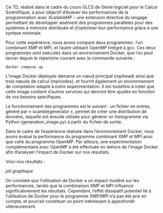 Ce TD, réalisé dans le cadre du cours GLCS de Génie logiciel pour le Calcul Scientifique, a pour objectif d’évaluer les performances de la programmation avec XcalableMP – une extension directive du langage permettant de développer aisément des programmes parallèles pour des systèmes à mémoire distribuée et d’optimiser leur performance grâce à une syntaxe minimale.

Pour cette expérience, nous avons comparé deux programmes : l’un combinant XMP et MPI, et l’autre utilisant OpenMP intégré à gcc. Ces deux programmes sont exécutés dans un environnement Docker, que l’on peut lancer depuis le répertoire courant avec la commande suivante :

```
docker compose up
```

L’image Docker déployée démarre un nœud principal (mpihead) ainsi que trois nœuds de calcul (mpinodes), et fournit également un environnement de compilation adapté à notre expérimentation. Il est toutefois à noter que cette image contient d’autres services qui devront être ajustés en fonction de vos besoins spécifiques.

Le fonctionnement des programmes est le suivant : un fichier en entrée, généré par « scamblegenerator », permet de créer une distribution de données, laquelle est ensuite utilisée pour générer un histogramme via Python (generation_image.py) à partir du fichier de sortie.

Dans le cadre de l’expérience réalisée dans l’environnement Docker, nous avons évalué la performance du programme combinant XMP et MPI ainsi que celle du programme OpenMP. Par ailleurs, une expérimentation complémentaire avec OpenMP a été effectuée en dehors de l’image Docker afin d’analyser l’impact de Docker sur nos résultats.

Voici nos résultats :

*joli graphique*

On constate que l’utilisation de Docker a un impact modéré sur les performances, tandis que la combinaison XMP et MPI influence significativement les résultats. Cependant, l’effet dissipatif potentiel lié à l’utilisation de Docker pour le programme XMP/MPI n’a pas été pris en compte, et pourrait constituer un point intéressant à approfondir ultérieurement.